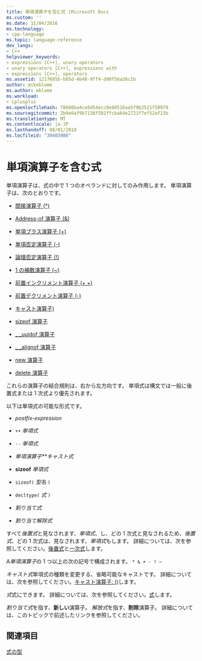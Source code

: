 ```yaml
---
title: 単項演算子を含む式 |Microsoft Docs
ms.custom: ''
ms.date: 11/04/2016
ms.technology:
- cpp-language
ms.topic: language-reference
dev_langs:
- C++
helpviewer_keywords:
- expressions [C++], unary operators
- unary operators [C++], expressions with
- expressions [C++], operators
ms.assetid: 1217685b-b85d-4b48-9ff4-d90f56a26c1b
author: mikeblome
ms.author: mblome
ms.workload:
- cplusplus
ms.openlocfilehash: 78808ba4ce8d54ecc8e88516ae5f9b2521f50979
ms.sourcegitcommit: 2b9e8af9b7138f502ffcba64e2721f7ef52af23b
ms.translationtype: MT
ms.contentlocale: ja-JP
ms.lasthandoff: 08/01/2018
ms.locfileid: "39403980"
---
```

# <a name="expressions-with-unary-operators"></a>単項演算子を含む式
単項演算子は、式の中で 1 つのオペランドに対してのみ作用します。 単項演算子は、次のとおりです。  
  
-   [間接演算子 (*)](../cpp/indirection-operator-star.md)  
  
-   [Address-of 演算子 (&)](../cpp/address-of-operator-amp.md)  
  
-   [単項プラス演算子 (+)](../cpp/unary-plus-and-negation-operators-plus-and.md)  
  
-   [単項否定演算子 (-)](../cpp/unary-plus-and-negation-operators-plus-and.md)  
  
-   [論理否定演算子 (!)](../cpp/logical-negation-operator-exclpt.md)  
  
-   [1 の補数演算子 (~)](../cpp/one-s-complement-operator-tilde.md)  
  
-   [前置インクリメント演算子 (+ +)](../cpp/prefix-increment-and-decrement-operators-increment-and-decrement.md)  
  
-   [前置デクリメント演算子 (-)](../cpp/prefix-increment-and-decrement-operators-increment-and-decrement.md)  
  
-   [キャスト演算子)](../cpp/cast-operator-parens.md)  
  
-   [sizeof 演算子](../cpp/sizeof-operator.md)  
  
-   [_ _uuidof 演算子](../cpp/uuidof-operator.md)  
  
-   [_ _alignof 演算子](../cpp/alignof-operator.md)  
  
-   [new 演算子](../cpp/new-operator-cpp.md)  
  
-   [delete 演算子](../cpp/delete-operator-cpp.md)  
  
 これらの演算子の結合規則は、右から左方向です。 単項式は構文では一般に後置式または 1 次式より優先されます。  
  
 以下は単項式の可能な形式です。  
  
-   *postfix-expression*  
  
-   `++` *単項式*  
  
-   `--` *単項式*  
  
-   *単項演算子**キャスト式*  
  
-   **sizeof** *単項式*  
  
-   `sizeof(` *型名* `)`  
  
-   `decltype(` *式* `)`  
  
-   *割り当て式*  
  
-   *割り当て解除式*  
  
 すべて*後置式*と見なされます、*単項式*、し、どの 1 次式と見なされるため、*後置式*、どの 1 次式は、見なされます、*単項式*もします。 詳細については、次を参照してください。[後置式](../cpp/postfix-expressions.md)と[一次式](../cpp/primary-expressions.md)します。  
  
 A*単項演算子*の 1 つ以上の次の記号で構成されます。 `* & + - ! ~`  
  
 *キャスト式*単項式の種類を変更する、省略可能なキャストです。 詳細については、次を参照してください。[キャスト演算子: ()](../cpp/cast-operator-parens.md)します。  
  
 *式*式にできます。 詳細については、次を参照してください。[式](../cpp/expressions-cpp.md)します。  
  
 *割り当て式*を指す、**新しい**演算子。 *解放式*を指す、**削除**演算子。 詳細については、このトピックで前述したリンクを参照してください。  
  
## <a name="see-also"></a>関連項目  
 [式の型](../cpp/types-of-expressions.md)